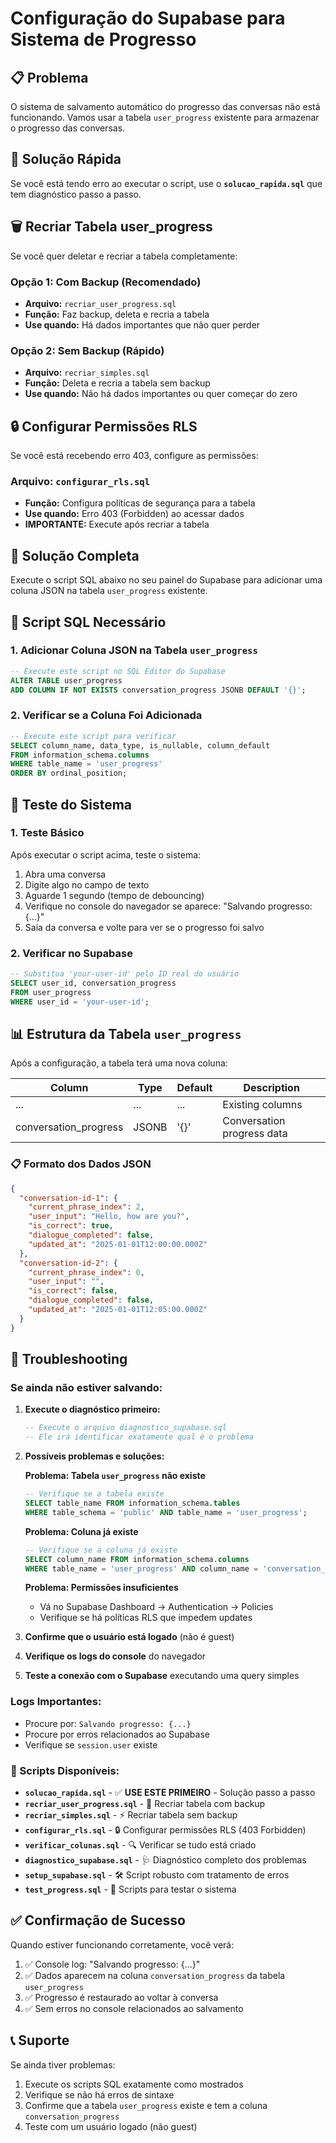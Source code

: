 # Configuração do Supabase para Sistema de Progresso

## 📋 Problema
O sistema de salvamento automático do progresso das conversas não está funcionando. Vamos usar a tabela `user_progress` existente para armazenar o progresso das conversas.

## 🔧 Solução Rápida
Se você está tendo erro ao executar o script, use o **`solucao_rapida.sql`** que tem diagnóstico passo a passo.

## 🗑️ **Recriar Tabela user_progress**
Se você quer deletar e recriar a tabela completamente:

### **Opção 1: Com Backup (Recomendado)**
- **Arquivo:** `recriar_user_progress.sql`
- **Função:** Faz backup, deleta e recria a tabela
- **Use quando:** Há dados importantes que não quer perder

### **Opção 2: Sem Backup (Rápido)**
- **Arquivo:** `recriar_simples.sql`
- **Função:** Deleta e recria a tabela sem backup
- **Use quando:** Não há dados importantes ou quer começar do zero

## 🔒 **Configurar Permissões RLS**
Se você está recebendo erro 403, configure as permissões:

### **Arquivo:** `configurar_rls.sql`
- **Função:** Configura políticas de segurança para a tabela
- **Use quando:** Erro 403 (Forbidden) ao acessar dados
- **IMPORTANTE:** Execute após recriar a tabela

## 🔧 Solução Completa
Execute o script SQL abaixo no seu painel do Supabase para adicionar uma coluna JSON na tabela `user_progress` existente.

## 📝 Script SQL Necessário

### 1. Adicionar Coluna JSON na Tabela `user_progress`

```sql
-- Execute este script no SQL Editor do Supabase
ALTER TABLE user_progress
ADD COLUMN IF NOT EXISTS conversation_progress JSONB DEFAULT '{}';
```

### 2. Verificar se a Coluna Foi Adicionada

```sql
-- Execute este script para verificar
SELECT column_name, data_type, is_nullable, column_default
FROM information_schema.columns
WHERE table_name = 'user_progress'
ORDER BY ordinal_position;
```

## 🧪 Teste do Sistema

### 1. Teste Básico
Após executar o script acima, teste o sistema:
1. Abra uma conversa
2. Digite algo no campo de texto
3. Aguarde 1 segundo (tempo de debouncing)
4. Verifique no console do navegador se aparece: "Salvando progresso: {...}"
5. Saia da conversa e volte para ver se o progresso foi salvo

### 2. Verificar no Supabase
```sql
-- Substitua 'your-user-id' pelo ID real do usuário
SELECT user_id, conversation_progress
FROM user_progress
WHERE user_id = 'your-user-id';
```

## 📊 Estrutura da Tabela `user_progress`

Após a configuração, a tabela terá uma nova coluna:

| Column | Type | Default | Description |
|--------|------|---------|-------------|
| ... | ... | ... | Existing columns |
| conversation_progress | JSONB | '{}' | Conversation progress data |

### 📋 Formato dos Dados JSON
```json
{
  "conversation-id-1": {
    "current_phrase_index": 2,
    "user_input": "Hello, how are you?",
    "is_correct": true,
    "dialogue_completed": false,
    "updated_at": "2025-01-01T12:00:00.000Z"
  },
  "conversation-id-2": {
    "current_phrase_index": 0,
    "user_input": "",
    "is_correct": false,
    "dialogue_completed": false,
    "updated_at": "2025-01-01T12:05:00.000Z"
  }
}
```

## 🚨 Troubleshooting

### Se ainda não estiver salvando:

1. **Execute o diagnóstico primeiro:**
   ```sql
   -- Execute o arquivo diagnostico_supabase.sql
   -- Ele irá identificar exatamente qual é o problema
   ```

2. **Possíveis problemas e soluções:**

   **Problema: Tabela `user_progress` não existe**
   ```sql
   -- Verifique se a tabela existe
   SELECT table_name FROM information_schema.tables
   WHERE table_schema = 'public' AND table_name = 'user_progress';
   ```

   **Problema: Coluna já existe**
   ```sql
   -- Verifique se a coluna já existe
   SELECT column_name FROM information_schema.columns
   WHERE table_name = 'user_progress' AND column_name = 'conversation_progress';
   ```

   **Problema: Permissões insuficientes**
   - Vá no Supabase Dashboard → Authentication → Policies
   - Verifique se há políticas RLS que impedem updates

3. **Confirme que o usuário está logado** (não é guest)
4. **Verifique os logs do console** do navegador
5. **Teste a conexão com o Supabase** executando uma query simples

### Logs Importantes:
- Procure por: `Salvando progresso: {...}`
- Procure por erros relacionados ao Supabase
- Verifique se `session.user` existe

### 🔧 Scripts Disponíveis:
- **`solucao_rapida.sql`** - ✅ **USE ESTE PRIMEIRO** - Solução passo a passo
- **`recriar_user_progress.sql`** - 🔄 Recriar tabela com backup
- **`recriar_simples.sql`** - ⚡ Recriar tabela sem backup
- **`configurar_rls.sql`** - 🔒 Configurar permissões RLS (403 Forbidden)
- **`verificar_colunas.sql`** - 🔍 Verificar se tudo está criado
- **`diagnostico_supabase.sql`** - 🩺 Diagnóstico completo dos problemas
- **`setup_supabase.sql`** - 🛠️ Script robusto com tratamento de erros
- **`test_progress.sql`** - 🧪 Scripts para testar o sistema

## ✅ Confirmação de Sucesso

Quando estiver funcionando corretamente, você verá:
1. ✅ Console log: "Salvando progresso: {...}"
2. ✅ Dados aparecem na coluna `conversation_progress` da tabela `user_progress`
3. ✅ Progresso é restaurado ao voltar à conversa
4. ✅ Sem erros no console relacionados ao salvamento

## 📞 Suporte

Se ainda tiver problemas:
1. Execute os scripts SQL exatamente como mostrados
2. Verifique se não há erros de sintaxe
3. Confirme que a tabela `user_progress` existe e tem a coluna `conversation_progress`
4. Teste com um usuário logado (não guest)
